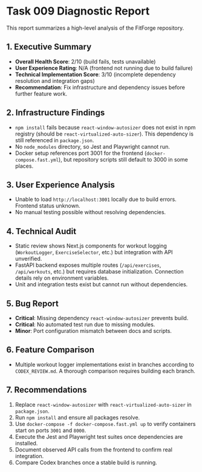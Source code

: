 # Task 009 Diagnostic Report

This report summarizes a high-level analysis of the FitForge repository.

## 1. Executive Summary
- **Overall Health Score**: 2/10 (build fails, tests unavailable)
- **User Experience Rating**: N/A (frontend not running due to build failure)
- **Technical Implementation Score**: 3/10 (incomplete dependency resolution and integration gaps)
- **Recommendation**: Fix infrastructure and dependency issues before further feature work.

## 2. Infrastructure Findings
- `npm install` fails because `react-window-autosizer` does not exist in npm registry (should be `react-virtualized-auto-sizer`). This dependency is still referenced in `package.json`.
- No `node_modules` directory, so Jest and Playwright cannot run.
- Docker setup references port 3001 for the frontend (`docker-compose.fast.yml`), but repository scripts still default to 3000 in some places.

## 3. User Experience Analysis
- Unable to load `http://localhost:3001` locally due to build errors. Frontend status unknown.
- No manual testing possible without resolving dependencies.

## 4. Technical Audit
- Static review shows Next.js components for workout logging (`WorkoutLogger`, `ExerciseSelector`, etc.) but integration with API unverified.
- FastAPI backend exposes multiple routes (`/api/exercises`, `/api/workouts`, etc.) but requires database initialization. Connection details rely on environment variables.
- Unit and integration tests exist but cannot run without dependencies.

## 5. Bug Report
- **Critical**: Missing dependency `react-window-autosizer` prevents build.
- **Critical**: No automated test run due to missing modules.
- **Minor**: Port configuration mismatch between docs and scripts.

## 6. Feature Comparison
- Multiple workout logger implementations exist in branches according to `CODEX_REVIEW.md`. A thorough comparison requires building each branch.

## 7. Recommendations
1. Replace `react-window-autosizer` with `react-virtualized-auto-sizer` in `package.json`.
2. Run `npm install` and ensure all packages resolve.
3. Use `docker-compose -f docker-compose.fast.yml up` to verify containers start on ports `3001` and `8000`.
4. Execute the Jest and Playwright test suites once dependencies are installed.
5. Document observed API calls from the frontend to confirm real integration.
6. Compare Codex branches once a stable build is running.
